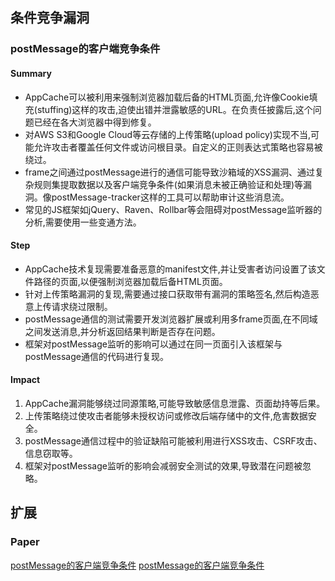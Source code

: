## 条件竞争漏洞

### postMessage的客户端竞争条件

#### Summary
- AppCache可以被利用来强制浏览器加载后备的HTML页面,允许像Cookie填充(stuffing)这样的攻击,迫使出错并泄露敏感的URL。在负责任披露后,这个问题已经在各大浏览器中得到修复。
- 对AWS S3和Google Cloud等云存储的上传策略(upload policy)实现不当,可能允许攻击者覆盖任何文件或访问根目录。自定义的正则表达式策略也容易被绕过。
- frame之间通过postMessage进行的通信可能导致沙箱域的XSS漏洞、通过复杂规则集提取数据以及客户端竞争条件(如果消息未被正确验证和处理)等漏洞。像postMessage-tracker这样的工具可以帮助审计这些消息流。
- 常见的JS框架如jQuery、Raven、Rollbar等会阻碍对postMessage监听器的分析,需要使用一些变通方法。

#### Step
- AppCache技术复现需要准备恶意的manifest文件,并让受害者访问设置了该文件路径的页面,以便强制浏览器加载后备HTML页面。
- 针对上传策略漏洞的复现,需要通过接口获取带有漏洞的策略签名,然后构造恶意上传请求绕过限制。
- postMessage通信的测试需要开发浏览器扩展或利用多frame页面,在不同域之间发送消息,并分析返回结果判断是否存在问题。
- 框架对postMessage监听的影响可以通过在同一页面引入该框架与postMessage通信的代码进行复现。

#### Impact
1. AppCache漏洞能够绕过同源策略,可能导致敏感信息泄露、页面劫持等后果。
2. 上传策略绕过使攻击者能够未授权访问或修改后端存储中的文件,危害数据安全。
3. postMessage通信过程中的验证缺陷可能被利用进行XSS攻击、CSRF攻击、信息窃取等。
4. 框架对postMessage监听的影响会减弱安全测试的效果,导致潜在问题被忽略。


## 扩展
### Paper
[postMessage的客户端竞争条件](https://speakerdeck.com/fransrosen/owasp-appseceu-2018-attacking-modern-web-technologies?slide=6)
[postMessage的客户端竞争条件](../media/Appsec-Modern-copy)
